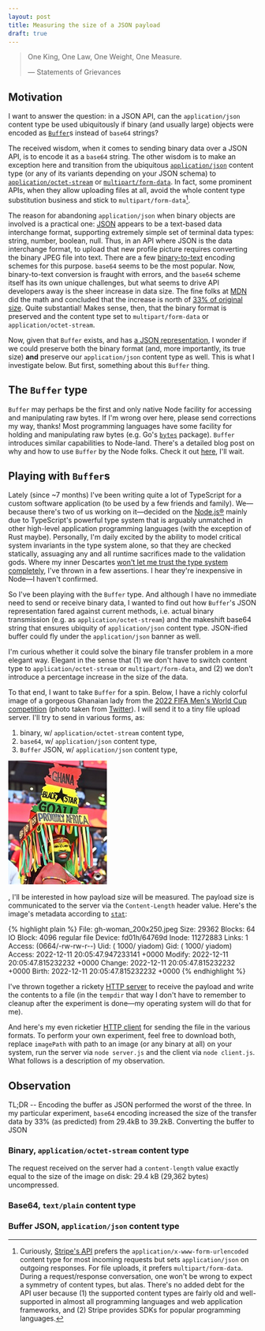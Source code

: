 ```yaml
---
layout: post
title: Measuring the size of a JSON payload
draft: true
---
```


> One King, One Law, One Weight, One Measure.
>
> &mdash; Statements of Grievances

## Motivation

I want to answer the question: in a JSON API, can the `application/json` content
type be used ubiquitously if binary (and usually large) objects were encoded as
[`Buffer`][buf]s instead of `base64` strings?

The received wisdom, when it comes to sending binary data over a JSON API, is to
encode it as a `base64` string. The other wisdom is to make an exception here and
transition from the ubiquitous [`application/json`][aj] content type (or any of its
variants depending on your JSON schema) to [`application/octet-stream`][aos] or
[`multipart/form-data`][mfd]. In fact, some prominent APIs, when they allow
uploading files at all, avoid the whole content type substitution business and
stick to `multipart/form-data`[^curious-stripe].

The reason for abandoning `application/json` when binary objects are involved is
a practical one: [JSON][] appears to be a text-based data interchange format,
supporting extremely simple set of terminal data types: string, number, boolean,
null.  Thus, in an API where JSON is the data interchange format, to upload that
new profile picture requires converting the binary JPEG file into text. There
are a few [binary-to-text][] encoding schemes for this purpose. `base64` seems
to be the most popular. Now, binary-to-text conversion is fraught with errors,
and the `base64` scheme itself has its own unique challenges, but what seems to
drive API developers away is the sheer increase in data size. The fine folks at
[MDN][] did the math and concluded that the increase is north of [33% of
original size][b33]. Quite substantial! Makes sense, then, that the binary
format is preserved and the content type set to `multipart/form-data` or
`application/octet-stream`.

Now, given that `Buffer` exists, and has [a JSON representation][buftoj], I
wonder if we could preserve both the binary format (and, more importantly, its
true size) **and** preserve our `application/json` content type as well. This is
what I investigate below. But first, something about this `Buffer` thing.

## The `Buffer` type

`Buffer` may perhaps be the first and only native Node facility for accessing
and manipulating raw bytes. If I'm wrong over here, please send corrections my
way, thanks! Most programming languages have some facility for holding and
manipulating raw bytes (e.g. Go's [`bytes`][gobytes] package). `Buffer`
introduces similar capabilities to Node-land. There's a detailed blog post on
why and how to use `Buffer` by the Node folks. Check it out [here][whybuf], I'll
wait.

## Playing with `Buffer`s

Lately (since ~7 months) I've been writing quite a lot of TypeScript for a
custom software application (to be used by a few friends and family).
We&mdash;because there's two of us working on it&mdash;decided on the
[Node.js&reg;][node] mainly due to TypeScript's powerful type system that is
arguably unmatched in other high-level application programming languages (with
the exception of Rust maybe).  Personally, I'm daily excited by the ability to
model critical system invariants in the type system alone, so that they are
checked statically, assuaging any and all runtime sacrifices made to the
validation gods. Where my inner Descartes [won't let me trust the type system
completely][cot], I've thrown in a few assertions. I hear they're inexpensive in
Node&mdash;I haven't confirmed.

So I've been playing with the `Buffer` type. And although I have no immediate
need to send or receive binary data, I wanted to find out how `Buffer`'s JSON
representation fared against current methods, i.e. actual binary transmission (e.g. as
`application/octet-stream`) and the makeshift base64 string that ensures
ubiquity of `application/json` content type. JSON-ified buffer could fly under
the `application/json` banner as well.

I'm curious whether it could solve the binary file transfer problem in a
more elegant way. Elegant in the sense that (1) we don't have to switch content
type to `application/octet-stream` or `multipart/form-data`, and (2) we don't
introduce a percentage increase in the size of the data.

To that end, I want to take `Buffer` for a spin. Below, I have a richly colorful
image of a gorgeous Ghanaian lady from the [2022 FIFA Men's World Cup
competition][wc2022] (photo taken from [Twitter](https://twitter.com)). I will
send it to a tiny file upload server. I'll try to send in various forms, as:

  1.  binary, w/ `application/octet-stream` content type,
  2.  `base64`, w/ `application/json` content type,
  3.  `Buffer` JSON, w/ `application/json` content type,

![Beautifully painted Ghanaian woman at FIFA World Cup 2022](/assets/gh-woman_200x250.jpeg)

, I'll be interested in how payload size will be measured. The payload
size is communicated to the server via the `Content-Length` header value. Here's
the image's metadata according to [`stat`][stat]:

{% highlight plain %}
File: gh-woman_200x250.jpeg
Size: 29362             Blocks: 64         IO Block: 4096   regular file
Device: fd01h/64769d    Inode: 11272883    Links: 1
Access: (0664/-rw-rw-r--)  Uid: ( 1000/  yiadom)   Gid: ( 1000/  yiadom)
Access: 2022-12-11 20:05:47.947233141 +0000
Modify: 2022-12-11 20:05:47.815232232 +0000
Change: 2022-12-11 20:05:47.815232232 +0000
 Birth: 2022-12-11 20:05:47.815232232 +0000
{% endhighlight %}

I've thrown together a rickety [HTTP server][httpserver] to receive the payload
and write the contents to a file (in the `tempdir` that way I don't have to
remember to cleanup after the experiment is done&mdash;my operating system will
do that for me).

And here's my even ricketier [HTTP client][httpclient] for sending the file in
the various formats. To perform your own experiment, feel free to download both,
replace `imagePath` with path to an image (or any binary at all) on your system,
run the server via `node server.js` and the client via `node client.js`. What
follows is a description of my observation.

## Observation
TL;DR -- Encoding the buffer as JSON performed the worst of the three. In my
particular experiment, `base64` encoding increased the size of the transfer data
by 33% (as predicted) from 29.4kB to 39.2kB. Converting the buffer to JSON

### Binary, `application/octet-stream` content type
The request received on the server had a `content-length` value exactly equal to
the size of the image on disk: 29.4 kB (29,362 bytes) uncompressed.

### Base64, `text/plain` content type
### Buffer JSON, `application/json` content type

[^curious-stripe]: Curiously, [Stripe's API][sa] prefers the `application/x-www-form-urlencoded` content type for most incoming requests but sets `application/json` on outgoing responses. For file uploads, it prefers `multipart/form-data`. During a request/response conversation, one won't be wrong to expect a symmetry of content types, but alas. There's no added debt for the API user because (1) the supported content types are fairly old and well-supported in almost all programming languages and web application frameworks, and (2) Stripe provides SDKs for popular programming languages.

[aj]: https://www.rfc-editor.org/rfc/rfc4627
[mfd]: https://www.rfc-editor.org/rfc/rfc2388
[aos]: https://www.rfc-editor.org/rfc/rfc2046
[sa]: https://stripe.com/docs/api
[buf]: https://nodejs.org/api/buffer.html
[binary-to-text]: https://en.wikipedia.org/wiki/Binary-to-text_encoding
[JSON]: https://www.json.org/json-en.html
[MDN]: https://developer.mozilla.org/en-US/docs/Glossary/Base64#encoded_size_increase
[b33]: https://developer.mozilla.org/en-US/docs/Glossary/Base64#encoded_size_increase
[uint8]: https://developer.mozilla.org/en-US/docs/Web/JavaScript/Reference/Global_Objects/Uint8Array
[gobytes]: https://pkg.go.dev/bytes
[whybuf]: https://nodejs.org/en/knowledge/advanced/buffers/how-to-use-buffers/#why-buffers
[wc2022]: https://www.fifa.com/fifaplus/en/tournaments/mens/worldcup/qatar2022
[node]: https://nodejs.org/en/
[cot]: https://plato.stanford.edu/entries/descartes-epistemology/#PerfKnowBeinAwak
[buftoj]: https://nodejs.org/api/buffer.html#buftojson
[httpie]: https://httpie.io/
[stat]: https://man7.org/linux/man-pages/man2/lstat.2.html
[httpserver]: https://gist.github.com/yawboakye/a5cebad7889349971ceaa5c68c45f0a4
[httpclient]: https://gist.github.com/yawboakye/a5dd7e04f0589a89da576ffd7a4ce960
